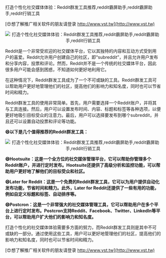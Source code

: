 打造个性化社交媒体体验：Reddit群发工具推荐,reddit霸屏助手,reddit霸屏助手,reddit行销工具

[😍想了解推广相关软件的朋友请登录 http://www.vst.tw](http://www.vst.tw)

 <center><img src="https://vst.tw/MP4/tuiguang/png/2.png" alt="打造个性化社交媒体体验：Reddit群发工具推荐,reddit霸屏助手,reddit霸屏助手,reddit行销工具"></center>

Reddit是一个非常受欢迎的社交媒体平台，它以其独特的内容和互动方式受到用户的喜爱。Reddit允许用户创建自己的社区，即“subreddit”，并且允许用户发布和分享内容，投票和评论。然而，Reddit并不是一个传统的社交媒体平台，因此很多用户可能会感到困惑，不知道如何更好地利用它。

在这种情况下，Reddit群发工具成为了一个不可或缺的工具。Reddit群发工具可以帮助用户更好地管理他们的社区，提高他们的影响力和知名度，同时也可以节省时间和精力。

Reddit群发工具的使用非常简单。首先，用户需要选择一个Reddit账户，并将其与工具连接。然后，用户可以设置发布时间、内容、标题和标签等各种选项，以便更好地吸引目标受众的注意力。最后，用户可以选择要发布到哪个subreddit，并且还可以设置自动投票和评论等功能。

**😄以下是几个值得推荐的Reddit群发工具：**

 <center><img src="https://vst.tw/MP4/tuiguang/png/5.png" alt="打造个性化社交媒体体验：Reddit群发工具推荐,reddit霸屏助手,reddit霸屏助手,reddit行销工具"></center>

**😄Hootsuite：这是一个全方位的社交媒体管理平台，它可以帮助你管理多个Reddit账户，并进行定时发布。Hootsuite还提供了高级分析和监控功能，可以帮助用户更好地了解他们的目标受众和社区。**

**😄Later for Reddit：这是一个免费的Reddit群发工具，它可以为用户提供自动化发布功能，节省时间和精力。此外，Later for Reddit还提供了一些有用的功能，例如自定义标题和标签、自动排序等。**

**😄Postcron：这是一个非常强大的社交媒体管理工具，它可以帮助用户在多个平台上进行定时发布。Postcron支持Reddit、Facebook、Twitter、LinkedIn等平台，可以帮助用户扩大他们的影响力和知名度。**

打造个性化的社交媒体体验需要多方面的努力，而Reddit群发工具则是其中不可或缺的一部分。通过使用这些工具，用户可以更好地管理他们的社区，提高他们的影响力和知名度，同时也可以节省时间和精力。

[😍想了解推广相关软件的朋友请登录 http://www.vst.tw](http://www.vst.tw)



